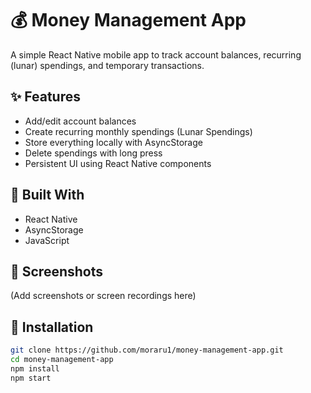 # 💰 Money Management App

A simple React Native mobile app to track account balances, recurring (lunar) spendings, and temporary transactions.

## ✨ Features
- Add/edit account balances
- Create recurring monthly spendings (Lunar Spendings)
- Store everything locally with AsyncStorage
- Delete spendings with long press
- Persistent UI using React Native components

## 📱 Built With
- React Native
- AsyncStorage
- JavaScript

## 📸 Screenshots
(Add screenshots or screen recordings here)

## 🔧 Installation

```bash
git clone https://github.com/moraru1/money-management-app.git
cd money-management-app
npm install
npm start
